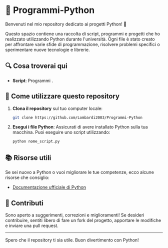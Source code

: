# 📂 Programmi-Python

Benvenuti nel mio repository dedicato ai progetti Python! 🐍

Questo spazio contiene una raccolta di script, programmi e progetti che ho realizzato utilizzando Python durante l'università. Ogni file è stato creato per affrontare varie sfide di programmazione, risolvere problemi specifici o sperimentare nuove tecnologie e librerie.

## 🔍 Cosa troverai qui

- **Script**: Programmi .

## 🚀 Come utilizzare questo repository

1. **Clona il repository** sul tuo computer locale:

    ```bash
    git clone https://github.com/Lombardi2003/Programmi-Python
    ```
2. **Esegui i file Python**: Assicurati di avere installato Python sulla tua macchina. Puoi eseguire uno script utilizzando:

    ```bash
    python nome_script.py
    ```

## 📚 Risorse utili

Se sei nuovo a Python o vuoi migliorare le tue competenze, ecco alcune risorse che consiglio:

- [Documentazione ufficiale di Python](https://docs.python.org/3/)

## 🤝 Contributi

Sono aperto a suggerimenti, correzioni e miglioramenti! Se desideri contribuire, sentiti libero di fare un fork del progetto, apportare le modifiche e inviare una pull request.

---

Spero che il repository ti sia utile. Buon divertimento con Python!
